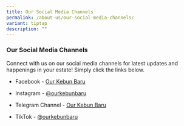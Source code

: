 ```yaml
---
title: Our Social Media Channels
permalink: /about-us/our-social-media-channels/
variant: tiptap
description: ""
---
```

<h3><strong>Our Social Media Channels</strong></h3><p>Connect with us on our social media channels for latest updates and happenings in your estate! Simply click the links below.</p><ul data-tight="true" class="tight"><li><p>Facebook - <a href="www.facebook.com/ourkebunbaru/" rel="noopener noreferrer nofollow" target="_blank">Our Kebun Baru</a></p></li><li><p>Instagram - <a href="www.instagram.com/ourkebunbaru/" rel="noopener noreferrer nofollow" target="_blank">@ourkebunbaru</a></p></li><li><p>Telegram Channel - <a href="t.me/kebunbarucc" rel="noopener noreferrer nofollow" target="_blank">Our Kebun Baru</a></p></li><li><p>TikTok - <a href="www.tiktok.com/@ourkebunbaru" rel="noopener noreferrer nofollow" target="_blank">@ourkebunbaru</a></p><p></p></li></ul><p></p>